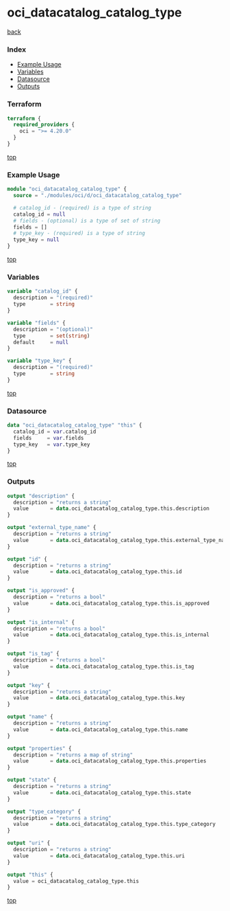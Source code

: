 # oci_datacatalog_catalog_type

[back](../oci.md)

### Index

- [Example Usage](#example-usage)
- [Variables](#variables)
- [Datasource](#datasource)
- [Outputs](#outputs)

### Terraform

```terraform
terraform {
  required_providers {
    oci = ">= 4.20.0"
  }
}
```

[top](#index)

### Example Usage

```terraform
module "oci_datacatalog_catalog_type" {
  source = "./modules/oci/d/oci_datacatalog_catalog_type"

  # catalog_id - (required) is a type of string
  catalog_id = null
  # fields - (optional) is a type of set of string
  fields = []
  # type_key - (required) is a type of string
  type_key = null
}
```

[top](#index)

### Variables

```terraform
variable "catalog_id" {
  description = "(required)"
  type        = string
}

variable "fields" {
  description = "(optional)"
  type        = set(string)
  default     = null
}

variable "type_key" {
  description = "(required)"
  type        = string
}
```

[top](#index)

### Datasource

```terraform
data "oci_datacatalog_catalog_type" "this" {
  catalog_id = var.catalog_id
  fields     = var.fields
  type_key   = var.type_key
}
```

[top](#index)

### Outputs

```terraform
output "description" {
  description = "returns a string"
  value       = data.oci_datacatalog_catalog_type.this.description
}

output "external_type_name" {
  description = "returns a string"
  value       = data.oci_datacatalog_catalog_type.this.external_type_name
}

output "id" {
  description = "returns a string"
  value       = data.oci_datacatalog_catalog_type.this.id
}

output "is_approved" {
  description = "returns a bool"
  value       = data.oci_datacatalog_catalog_type.this.is_approved
}

output "is_internal" {
  description = "returns a bool"
  value       = data.oci_datacatalog_catalog_type.this.is_internal
}

output "is_tag" {
  description = "returns a bool"
  value       = data.oci_datacatalog_catalog_type.this.is_tag
}

output "key" {
  description = "returns a string"
  value       = data.oci_datacatalog_catalog_type.this.key
}

output "name" {
  description = "returns a string"
  value       = data.oci_datacatalog_catalog_type.this.name
}

output "properties" {
  description = "returns a map of string"
  value       = data.oci_datacatalog_catalog_type.this.properties
}

output "state" {
  description = "returns a string"
  value       = data.oci_datacatalog_catalog_type.this.state
}

output "type_category" {
  description = "returns a string"
  value       = data.oci_datacatalog_catalog_type.this.type_category
}

output "uri" {
  description = "returns a string"
  value       = data.oci_datacatalog_catalog_type.this.uri
}

output "this" {
  value = oci_datacatalog_catalog_type.this
}
```

[top](#index)